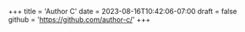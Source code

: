 +++
title = 'Author C'
date = 2023-08-16T10:42:06-07:00
draft = false
github = 'https://github.com/author-c/'
+++
